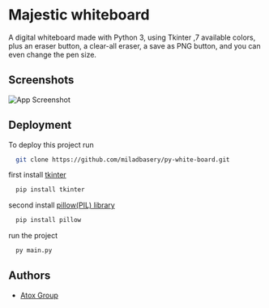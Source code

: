 
# Majestic whiteboard

A digital whiteboard made with Python 3, using Tkinter ,7 available colors, plus an eraser button, a clear-all eraser, a save as PNG button, and you can even change the pen size.



## Screenshots

![App Screenshot](https://i.postimg.cc/pVhngLL7/045.jpg)


## Deployment

To deploy this project run

```bash
  git clone https://github.com/miladbasery/py-white-board.git
```
first install [tkinter](https://docs.python.org/3/library/tkinter.html)
```bash
  pip install tkinter
```
second install [pillow(PIL) library](https://pillow.readthedocs.io/en/stable/reference/ImageTk.html)
```bash
  pip install pillow
```
run the project
```bash
  py main.py
```


## Authors

- [Atox Group](https://www.github.com/octokatherine)

